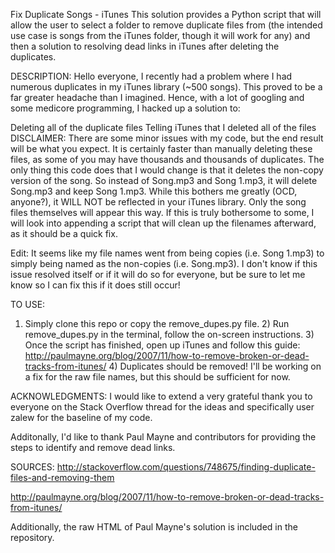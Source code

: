 Fix Duplicate Songs - iTunes
This solution provides a Python script that will allow the user to select a folder to remove duplicate files from (the intended use case is songs from the iTunes folder, though it will work for any) and then a solution to resolving dead links in iTunes after deleting the duplicates.

DESCRIPTION:
Hello everyone, I recently had a problem where I had numerous duplicates in my iTunes library (~500 songs). This proved to be a far greater headache than I imagined. Hence, with a lot of googling and some medicore programming, I hacked up a solution to:

Deleting all of the duplicate files
Telling iTunes that I deleted all of the files
DISCLAIMER:
There are some minor issues with my code, but the end result will be what you expect. It is certainly faster than manually deleting these files, as some of you may have thousands and thousands of duplicates. The only thing this code does that I would change is that it deletes the non-copy version of the song. So instead of Song.mp3 and Song 1.mp3, it will delete Song.mp3 and keep Song 1.mp3. While this bothers me greatly (OCD, anyone?), it WILL NOT be reflected in your iTunes library. Only the song files themselves will appear this way. If this is truly bothersome to some, I will look into appending a script that will clean up the filenames afterward, as it should be a quick fix.

Edit: It seems like my file names went from being copies (i.e. Song 1.mp3) to simply being named as the non-copies (i.e. Song.mp3). I don't know if this issue resolved itself or if it will do so for everyone, but be sure to let me know so I can fix this if it does still occur!

TO USE:
1) Simply clone this repo or copy the remove_dupes.py file. 2) Run remove_dupes.py in the terminal, follow the on-screen instructions. 3) Once the script has finished, open up iTunes and follow this guide: http://paulmayne.org/blog/2007/11/how-to-remove-broken-or-dead-tracks-from-itunes/ 4) Duplicates should be removed! I'll be working on a fix for the raw file names, but this should be sufficient for now.

ACKNOWLEDGMENTS:
I would like to extend a very grateful thank you to everyone on the Stack Overflow thread for the ideas and specifically user zalew for the baseline of my code.

Additonally, I'd like to thank Paul Mayne and contributors for providing the steps to identify and remove dead links.

SOURCES:
http://stackoverflow.com/questions/748675/finding-duplicate-files-and-removing-them

http://paulmayne.org/blog/2007/11/how-to-remove-broken-or-dead-tracks-from-itunes/

Additionally, the raw HTML of Paul Mayne's solution is included in the repository.